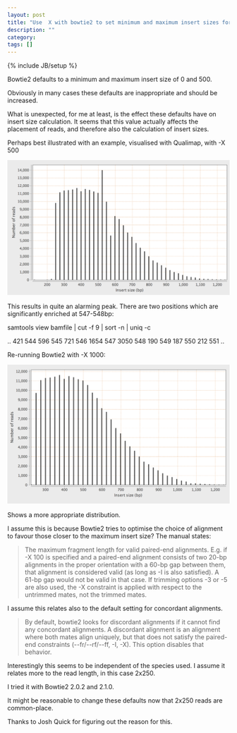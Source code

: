 ```yaml
---
layout: post
title: "Use  X with bowtie2 to set minimum and maximum insert sizes for Nextera libraries"
description: ""
category: 
tags: []
---
```

{% include JB/setup %}

Bowtie2 defaults to a minimum and maximum insert size of 0 and 500.

Obviously in many cases these defaults are inappropriate and 
should be increased.

What is unexpected, for me at least, is the effect these defaults
have on insert size calculation. It seems that this value
actually affects the placement of reads, and therefore
also the calculation of insert sizes.

Perhaps best illustrated with an example, visualised with
Qualimap, with -X 500

![Weird insert sizes](/images/2013-05-02-before2.png)

This results in quite an alarming peak. There are
two positions which are significantly enriched at 547-548bp:

samtools view bamfile | cut -f 9 | sort -n | uniq -c

..
 421 544
 596 545
 721 546
1654 547
3050 548
 190 549
 187 550
 212 551
..

Re-running Bowtie2 with -X 1000:

![Weird insert sizes: after](/images/2013-05-02-after.png)

Shows a more appropriate distribution.

I assume this is because Bowtie2 tries to optimise the
choice of alignment to favour those closer to the maximum
insert size? The manual states:

>The maximum fragment length for valid paired-end alignments. E.g. if -X 100 is specified and a paired-end alignment consists of two 20-bp alignments in the proper orientation with a 60-bp gap between them, that alignment is considered valid (as long as -I is also satisfied). A 61-bp gap would not be valid in that case. If trimming options -3 or -5 are also used, the -X constraint is applied with respect to the untrimmed mates, not the trimmed mates.

I assume this relates also to the default setting for concordant alignments.

>By default, bowtie2 looks for discordant alignments if it cannot find any concordant alignments. A discordant alignment is an alignment where both mates align uniquely, but that does not satisfy the paired-end constraints (--fr/--rf/--ff, -I, -X). This option disables that behavior.

Interestingly this seems to be independent of the species
used. I assume it relates more to the read length, in this
case 2x250.

I tried it with Bowtie2 2.0.2 and 2.1.0.

It might be reasonable to change these defaults now that 2x250 reads are common-place.

Thanks to Josh Quick for figuring out the reason for this.


